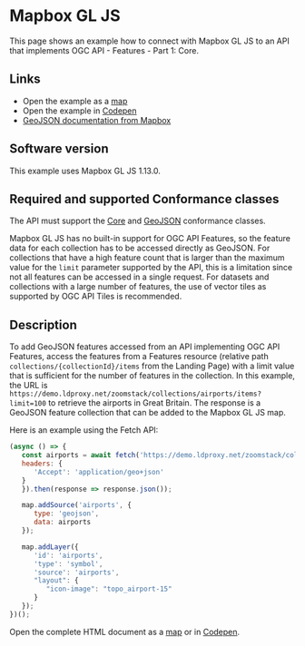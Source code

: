 # Mapbox GL JS

This page shows an example how to connect with Mapbox GL JS to an API that implements OGC API - Features - Part 1: Core.

## Links

- Open the example as a [map](https://ogc.portele.de/maps/mapbox-gl-js-airports.html)
- Open the example in [Codepen](https://codepen.io/cportele/pen/GRNPWyR)
- [GeoJSON documentation from Mapbox](https://docs.mapbox.com/mapbox-gl-js/api/sources/#geojsonsource)

## Software version

This example uses Mapbox GL JS 1.13.0.

## Required and supported Conformance classes

The API must support the [Core](http://www.opengis.net/spec/ogcapi-features-1/1.0/conf/core) and [GeoJSON](http://www.opengis.net/spec/ogcapi-features-1/1.0/conf/geojson) conformance classes.

Mapbox GL JS has no built-in support for OGC API Features, so the feature data for each collection has to be accessed directly as GeoJSON. For collections that have a high feature count that is larger than the maximum value for the `limit` parameter supported by the API, this is a limitation since not all features can be accessed in a single request. For datasets and collections with a large number of features, the use of vector tiles as supported by OGC API Tiles is recommended.

## Description

To add GeoJSON features accessed from an API implementing OGC API Features, access the features from a Features resource (relative path `collections/{collectionId}/items` from the Landing Page) with a limit value that is sufficient for the number of features in the collection. In this example, the URL is `https://demo.ldproxy.net/zoomstack/collections/airports/items?limit=100` to retrieve the airports in Great Britain. The response is a GeoJSON feature collection that can be added to the Mapbox GL JS map.

Here is an example using the Fetch API:

```javascript
(async () => {
   const airports = await fetch('https://demo.ldproxy.net/zoomstack/collections/airports/items?limit=100', {
   headers: {
      'Accept': 'application/geo+json'
   }
   }).then(response => response.json());

   map.addSource('airports', {
      type: 'geojson',
      data: airports
   });

   map.addLayer({
      'id': 'airports',
      'type': 'symbol',
      'source': 'airports',
      "layout": {
         "icon-image": "topo_airport-15"
      }
   });
})();
```

Open the complete HTML document as a [map](https://ogc.portele.de/maps/mapbox-gl-js-airports.html) or in [Codepen](https://codepen.io/cportele/pen/GRNPWyR).
